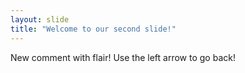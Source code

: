 ```yaml
---
layout: slide
title: "Welcome to our second slide!"
---
```

New comment with flair!
Use the left arrow to go back!
